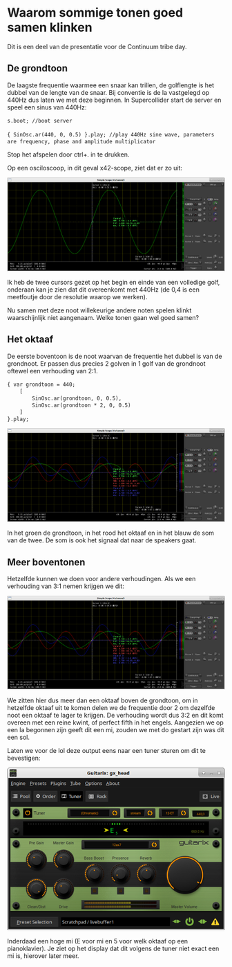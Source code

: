 # Waarom sommige tonen goed samen klinken

Dit is een deel van de presentatie voor de Continuum tribe day.

## De grondtoon

De laagste frequentie waarmee een snaar kan trillen, de golflengte is het dubbel van de lengte van de snaar. Bij conventie is de la vastgelegd op 440Hz dus laten we met deze beginnen. In Supercollider start de server en speel een sinus van 440Hz:

```
s.boot; //boot server

{ SinOsc.ar(440, 0, 0.5) }.play; //play 440Hz sine wave, parameters are frequency, phase and amplitude multiplicator
```

Stop het afspelen door ctrl+. in te drukken.

Op een osciloscoop, in dit geval x42-scope, ziet dat er zo uit:

![grondtoon](images/grondtoon_440Hz.png "Grondtoon")

Ik heb de twee cursors gezet op het begin en einde van een volledige golf, onderaan kan je zien dat dit overeenkomt met 440Hz (de 0,4 is een meetfoutje door de resolutie waarop we werken).

Nu samen met deze noot willekeurige andere noten spelen klinkt waarschijnlijk niet aangenaam. Welke tonen gaan wel goed samen?

## Het oktaaf

De eerste boventoon is de noot waarvan de frequentie het dubbel is van de grondnoot. Er passen dus precies 2 golven in 1 golf van de grondnoot oftewel een verhouding van 2:1.

```
{ var grondtoon = 440;
	[ 
		SinOsc.ar(grondtoon, 0, 0.5),
		SinOsc.ar(grondtoon * 2, 0, 0.5)
	]
}.play; 
```

![oktaaf](images/oktaaf.png "Oktaaf")

In het groen de grondtoon, in het rood het oktaaf en in het blauw de som van de twee. De som is ook het signaal dat naar de speakers gaat.

## Meer boventonen

Hetzelfde kunnen we doen voor andere verhoudingen. Als we een verhouding van 3:1 nemen krijgen we dit:

![kwint](images/oktaaf.png "Kwint")

We zitten hier dus meer dan een oktaaf boven de grondtoon, om in hetzelfde oktaaf uit te komen delen we de frequentie door 2 om dezelfde noot een oktaaf te lager te krijgen. De verhouding wordt dus 3:2 en dit komt overeen met een reine kwint, of perfect fifth in het engels. Aangezien we op een la begonnen zijn geeft dit een mi, zouden we met do gestart zijn was dit een sol.

Laten we voor de lol deze output eens naar een tuner sturen om dit te bevestigen:

![E5](images/tuner_E5.png "E5")

Inderdaad een hoge mi (E voor mi en 5 voor welk oktaaf op een pianoklavier). Je ziet op het display dat dit volgens de tuner niet exact een mi is, hierover later meer.


